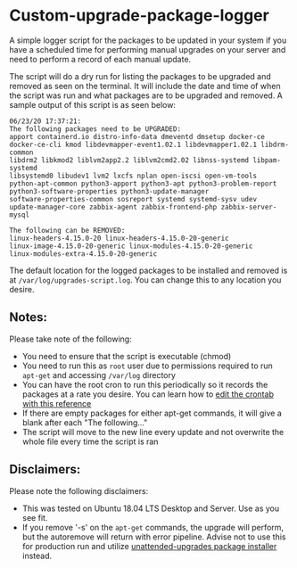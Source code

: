 # Custom-upgrade-package-logger

A simple logger script for the packages to be updated in your system if you have a scheduled time for performing manual upgrades on your server and need to perform a record of each manual update.

The script will do a dry run for listing the packages to be upgraded and removed as seen on the terminal.  It will include the date and time of when the script was run and what packages are to be upgraded and removed.  A sample output of this script is as seen below:
```
06/23/20 17:37:21:
The following packages need to be UPGRADED:
apport containerd.io distro-info-data dmeventd dmsetup docker-ce
docker-ce-cli kmod libdevmapper-event1.02.1 libdevmapper1.02.1 libdrm-common
libdrm2 libkmod2 liblvm2app2.2 liblvm2cmd2.02 libnss-systemd libpam-systemd
libsystemd0 libudev1 lvm2 lxcfs nplan open-iscsi open-vm-tools
python-apt-common python3-apport python3-apt python3-problem-report
python3-software-properties python3-update-manager
software-properties-common sosreport systemd systemd-sysv udev
update-manager-core zabbix-agent zabbix-frontend-php zabbix-server-mysql

The following can be REMOVED:
linux-headers-4.15.0-20 linux-headers-4.15.0-20-generic
linux-image-4.15.0-20-generic linux-modules-4.15.0-20-generic
linux-modules-extra-4.15.0-20-generic
```
The default location for the logged packages to be installed and removed is at ```/var/log/upgrades-script.log```.  You can change this to any location you desire.

## Notes:
Please take note of the following:
  * You need to ensure that the script is executable (chmod)
  * You need to run this as ```root``` user due to permissions required to run ```apt-get``` and accessing ```/var/log``` directory
  * You can have the root cron to run this periodically so it records the packages at a rate you desire.  You can learn how to [edit the crontab with this reference](https://askubuntu.com/questions/419548/how-to-set-up-a-root-cron-job-properly)
  * If there are empty packages for either apt-get commands, it will give a blank after each "The following..."
  * The script will move to the new line every update and not overwrite the whole file every time the script is ran

## Disclaimers: 
Please note the following disclaimers:
  * This was tested on Ubuntu 18.04 LTS Desktop and Server.  Use as you see fit.
  * If you remove '-s' on the ```apt-get``` commands, the upgrade will perform, but the autoremove will return with error pipeline.  Advise not to use this for production run and utilize [unattended-upgrades package installer](https://help.ubuntu.com/community/AutomaticSecurityUpdates) instead.

